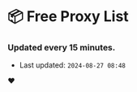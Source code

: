 # :package: Free Proxy List
### Updated every 15 minutes.

- Last updated: `2024-08-27 08:48`

:heart:
